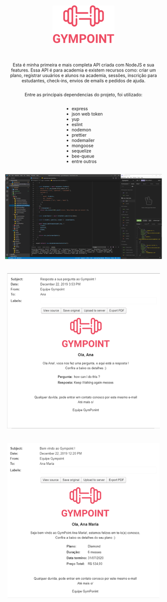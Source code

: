 <div align="center" style="display: flex; flex-direction: column; align-items: center;">
  <p><img style="margin: 30px 0 30px" src="/src/app/views/image/logo.png" alt=""></p>

<p>Esta é minha primeira e mais completa API criada com NodeJS e sua features. Essa API é para academia e existem recursos como: criar um plano, registrar usuários e alunos na academia, sessões, inscrição para estudantes, check-ins, envios de emails e pedidos de ajuda.</p>

<p>Entre as principais dependencias do projeto, foi utilizado:</p>
<ul align="left" >
  <li>express</li>
  <li>json web token</li>
  <li>yup</li>
  <li>eslint</li>
  <li>nodemon</li>
  <li>prettier</li>
  <li>nodemailer</li>
  <li>mongoose</li>
  <li>sequelize</li>
  <li>bee-queue</li>
  <li>entre outros</li>
</ul>

<p><img style="max-height: 400px; margin: 5px 0 10px" src="/imgGitHub/print.png" alt=""></p>
<p><img style="max-height: 500px; margin: 5px 0 10px" src="/imgGitHub/question.png" alt=""></p>
<p><img style="max-height: 500px; margin: 5px 0 10px" src="/imgGitHub/enrollment.png" alt=""></p>

</div>
